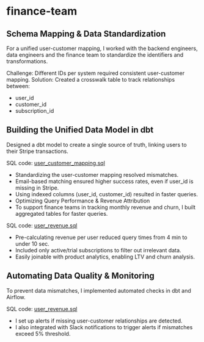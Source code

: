 # finance-team

## Schema Mapping & Data Standardization

For a unified user-customer mapping, I worked with the backend engineers, data engineers and the finance team to standardize the identifiers and transformations.

Challenge: Different IDs per system required consistent user-customer mapping.
Solution: Created a crosswalk table to track relationships between: 
- user_id 
- customer_id
- subscription_id

## Building the Unified Data Model in dbt
Designed a dbt model to create a single source of truth, linking users to their Stripe transactions.

SQL code: [user_customer_mapping.sql](https://github.com/phoenixmjay/finance-team/blob/main/user_customer_mapping)

- Standardizing the user-customer mapping resolved mismatches.
- Email-based matching ensured higher success rates, even if user_id is missing in Stripe.
- Using indexed columns (user_id, customer_id) resulted in faster queries.
- Optimizing Query Performance & Revenue Attribution
- To support finance teams in tracking monthly revenue and churn, I built aggregated tables for faster queries.

SQL code: [user_revenue.sql](https://github.com/phoenixmjay/finance-team/blob/main/user_revenue.sql)

- Pre-calculating revenue per user reduced query times from 4 min to under 10 sec.
- Included only active/trial subscriptions to filter out irrelevant data.
- Easily joinable with product analytics, enabling LTV and churn analysis.

## Automating Data Quality & Monitoring
To prevent data mismatches, I implemented automated checks in dbt and Airflow.

SQL code: [user_revenue.sql](https://github.com/phoenixmjay/finance-team/blob/main/test_user_customer_mapping.sql)
- I set up alerts if missing user-customer relationships are detected.
- I also integrated with Slack notifications to trigger alerts if mismatches exceed 5% threshold.
